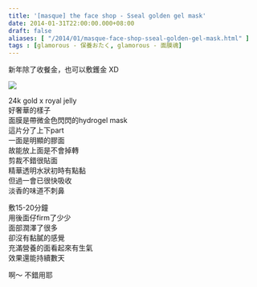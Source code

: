 ```yaml
---
title: '[masque] the face shop - Sseal golden gel mask'
date: 2014-01-31T22:00:00.000+08:00
draft: false
aliases: [ "/2014/01/masque-face-shop-sseal-golden-gel-mask.html" ]
tags : [glamorous - 保養おたく, glamorous - 面膜魂]
---
```


新年除了收餐金，也可以敷鑊金 XD  

[![](https://1.bp.blogspot.com/-ASyVL9Xo2Fk/XCiwkP1pKxI/AAAAAAAADcQ/Eg_IJUc6DtUVYvxGtt8KiisaW7rQCeQiACLcBGAs/s640/04.jpg)](https://1.bp.blogspot.com/-ASyVL9Xo2Fk/XCiwkP1pKxI/AAAAAAAADcQ/Eg_IJUc6DtUVYvxGtt8KiisaW7rQCeQiACLcBGAs/s1600/04.jpg)

24k gold x royal jelly  
好奢華的樣子  
面膜是帶微金色閃閃的hydrogel mask  
這片分了上下part  
一面是明顯的膠面  
故能放上面是不會掉轉  
剪裁不錯很貼面  
精華透明水狀初時有點黏  
但過一會已很快吸收  
淡香的味道不刺鼻  
  
敷15-20分鐘  
用後面仔firm了少少  
面部潤澤了很多  
卻沒有黏膩的感覺  
充滿營養的面看起來有生氣  
效果還能持續數天  
  
啊～ 不錯用耶